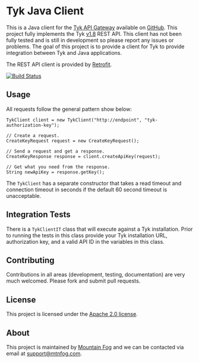 # Tyk Java Client

This is a Java client for the [Tyk API Gateway](https://tyk.io/) available on [GitHub](https://github.com/lonelycode/tyk). This project fully implements the Tyk [v1.8](https://tyk.io/v1.8/rest-api/overview/) REST API. This client has not been fully tested and is still in development so please report any issues or problems. The goal of this project is to provide a client for Tyk to provide integration between Tyk and Java applications.

The REST API client is provided by [Retrofit](https://github.com/square/retrofit).

[![Build Status](https://travis-ci.org/jzonthemtn/tyk-java-client.png?branch=1.0)](https://travis-ci.org/jzonthemtn/tyk-java-cient)

## Usage

All requests follow the general pattern show below:

    TykClient client = new TykClient("http://endpoint", "tyk-authorization-key");

    // Create a request.
    CreateKeyRequest request = new CreateKeyRequest();

    // Send a request and get a response.
    CreateKeyResponse response = client.createApiKey(request);

    // Get what you need from the response.
    String newApiKey = response.getKey();

The `TykClient` has a separate constructor that takes a read timeout and connection timeout in seconds if the default 60 second timeout is unacceptable.

## Integration Tests

There is a `TykClientIT` class that will execute against a Tyk installation. Prior to running the tests in this class provide your Tyk installation URL, authorization key, and a valid API ID in the variables in this class.

## Contributing

Contributions in all areas (development, testing, documentation) are very much welcomed. Please fork and submit pull requests.

## License

This project is licensed under the [Apache 2.0 license](http://www.apache.org/licenses/LICENSE-2.0).

## About

This project is maintained by [Mountain Fog](http://www.mtnfog.com) and we can be contacted via email at [support@mtnfog.com](support@mtnfog.com).
